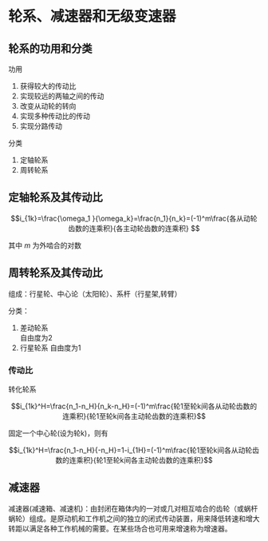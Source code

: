 # 轮系、减速器和无级变速器

## 轮系的功用和分类

功用

1. 获得较大的传动比
2. 实现较远的两轴之间的传动
3. 改变从动轮的转向
4. 实现多种传动比的传动
5. 实现分路传动

分类

1. 定轴轮系
2. 周转轮系

## 定轴轮系及其传动比

$$i_{1k}=\frac{\omega_1 }{\omega_k}=\frac{n_1}{n_k}=(-1)^m\frac{各从动轮齿数的连乘积}{各主动轮齿数的连乘积} $$

其中 $m$ 为外啮合的对数

## 周转轮系及其传动比

组成：行星轮、中心论（太阳轮）、系杆（行星架,转臂）  

分类：  

1. 差动轮系  
   自由度为2
2. 行星轮系
   自由度为1

### 传动比

转化轮系

$$i_{1k}^H=\frac{n_1-n_H}{n_k-n_H}=(-1)^m\frac{轮1至轮k间各从动轮齿数的连乘积}{轮1至轮k间各主动轮齿数的连乘积}$$

固定一个中心轮(设为轮k)，则有

$$i_{1k}^H=\frac{n_1-n_H}{-n_H}=1-i_{1H}=(-1)^m\frac{轮1至轮k间各从动轮齿数的连乘积}{轮1至轮k间各主动轮齿数的连乘积}$$

## 减速器

减速器(减速箱、减速机)：由封闭在箱体内的一对或几对相互啮合的齿轮（或蜗杆蜗轮）组成。是原动机和工作机之间的独立的闭式传动装置，用来降低转速和增大转距以满足各种工作机械的需要。在某些场合也可用来增速称为增速器。
